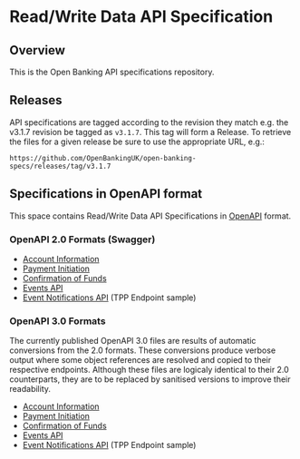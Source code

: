 # Read/Write Data API Specification

## Overview

This is the Open Banking API specifications repository.

## Releases

API specifications are tagged according to the revision they match e.g. the v3.1.7 revision be tagged as `v3.1.7`. This tag will form a Release. To retrieve the files for a given release be sure to use the appropriate URL, e.g.:

```https://github.com/OpenBankingUK/open-banking-specs/releases/tag/v3.1.7```

## Specifications in OpenAPI format

This space contains Read/Write Data API Specifications in [OpenAPI](https://github.com/OAI/OpenAPI-Specification#the-openapi-specification) format.

### OpenAPI 2.0 Formats (Swagger)

- [Account Information](./dist/openapi/account-info-openapi.yaml)
- [Payment Initiation](./dist/openapi/payment-initiation-openapi.yaml)
- [Confirmation of Funds](./dist/openapi/confirmation-funds-openapi.yaml)
- [Events API](./dist/openapi/events-openapi.yaml)
- [Event Notifications API](./dist/openapi/event-notifications-openapi.yam) (TPP Endpoint sample)

### OpenAPI 3.0 Formats

The currently published OpenAPI 3.0 files are results of automatic conversions from the 2.0 formats. These conversions produce verbose output where some object references are resolved and copied to their respective endpoints. Although these files are logicaly identical to their 2.0 counterparts, they are to be replaced by sanitised versions to improve their readability.

- [Account Information](./dist/openapi/account-info-openapi.yaml)
- [Payment Initiation](./dist/openapi/payment-initiation-openapi.yaml)
- [Confirmation of Funds](./dist/openapi/confirmation-funds-openapi.yaml)
- [Events API](./dist/openapi/events-openapi.yaml)
- [Event Notifications API](./dist/openapi/event-notifications-openapi.yam) (TPP Endpoint sample)
